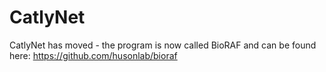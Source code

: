 # CatlyNet

CatlyNet has moved - the program is now called BioRAF and can be found here: https://github.com/husonlab/bioraf
